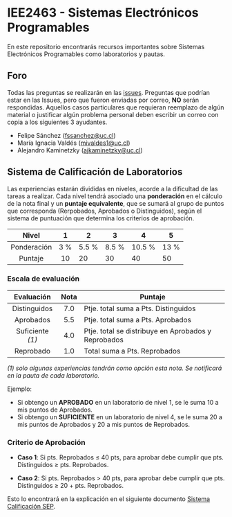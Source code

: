 # IEE2463 - Sistemas Electrónicos Programables

En este repositorio encontrarás recursos importantes sobre Sistemas Electrónicos Programables como laboratorios y pautas. 

## Foro

Todas las preguntas se realizarán en las [issues](../../issues). Preguntas que podrían estar en las Issues, pero que fueron enviadas por correo, **NO** serán respondidas. Aquellos casos particulares que requieran reemplazo de algún material o justificar algún problema personal deben escribir un correo con copia a los siguientes 3 ayudantes.

- Felipe Sánchez (fssanchez@uc.cl)
- María Ignacia Valdés (mivaldes1@uc.cl)
- Alejandro Kaminetzky (ajkaminetzky@uc.cl)

## Sistema de Calificación de Laboratorios

Las experiencias estarán divididas en niveles, acorde a la dificultad de las tareas a
realizar. Cada nivel tendrá asociado una **ponderación** en el cálculo de la nota final y un **puntaje equivalente**, que se sumará al grupo de puntos que corresponda
(Rerpobados, Aprobados o Distinguidos), según el sistema de puntuación que
determina los criterios de aprobación.


| Nivel			| 1  	|  2 	|  3 	|  4 	| 5  	|
|:-:			|:-:	|---	|---	|---	|---	|
| Ponderación 	| 3 %	| 5.5 % | 8.5 %	| 10.5 %| 13 %  |
| Puntaje		| 10  	| 20  	| 30 	| 40  	| 50  	|


### Escala de evaluación

| Evaluación 	| Nota 	|	Puntaje 							|
|:-:			|:-:	|---	|
| Distinguidos 	| 7.0	| Ptje. total suma a Pts. Distinguidos 	|
| Aprobados 	| 5.5	| Ptje. total suma a Pts. Aprobados 	|
| Suficiente _(1)_| 4.0	| Ptje. total se distribuye en Aprobados y Reprobados 		|
| Reprobado 	| 1.0	| Total suma a Pts. Reprobados 		|

_(1) solo algunas experiencias tendrán como opción esta nota. Se
notificará en la pauta de cada laboratorio._

Ejemplo:
- Si obtengo un **APROBADO** en un laboratorio de nivel 1, se le suma 10 a mis puntos de Aprobados.
- Si obtengo un **SUFICIENTE** en un laboratorio de nivel 4, se le suma 20 a mis puntos de Aprobados y 20 a mis puntos de Reprobados. 

### Criterio de Aprobación

- **Caso  1**: Si pts. Reprobados ≤ 40 pts, para aprobar debe cumplir que pts. Distinguidos ≥ pts. Reprobados.

- **Caso  2**: Si pts. Reprobados > 40 pts, para aprobar debe cumplir que pts. Distinguidos ≥ 20 + pts. Reprobados.

Esto lo encontrará en la explicación en el siguiente documento [Sistema Calificación SEP](/Administración/Sistema%20Calificacion%20SEP.pdf).

